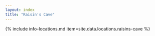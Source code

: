 ```yaml
---
layout: index
title: "Raisin's Cave"
---
```

{% include info-locations.md item=site.data.locations.raisins-cave %}

